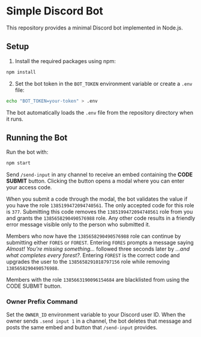 # Simple Discord Bot

This repository provides a minimal Discord bot implemented in Node.js.

## Setup

1. Install the required packages using npm:

```bash
npm install
```

2. Set the bot token in the `BOT_TOKEN` environment variable or create a `.env` file:

```bash
echo "BOT_TOKEN=your-token" > .env
```

The bot automatically loads the `.env` file from the repository directory when it runs.

## Running the Bot

Run the bot with:

```bash
npm start
```

Send `/send-input` in any channel to receive an embed containing the **CODE SUBMIT** button. Clicking the button opens a modal where you can enter your access code.

When you submit a code through the modal, the bot validates the value if you have the role `1385199472094740561`. The only accepted code for this role is `377`. Submitting this code removes the `1385199472094740561` role from you and grants the `1385658290490576988` role. Any other code results in a friendly error message visible only to the person who submitted it.

Members who now have the `1385658290490576988` role can continue by submitting either `FORES` or `FOREST`. Entering `FORES` prompts a message saying *Almost! You’re missing something…* followed three seconds later by *…and what completes every forest?*. Entering `FOREST` is the correct code and upgrades the user to the `1385658291018797156` role while removing `1385658290490576988`.

Members with the role `1385663190096154684` are blacklisted from using the CODE SUBMIT button.

### Owner Prefix Command

Set the `OWNER_ID` environment variable to your Discord user ID. When the owner sends `.send input 1` in a channel, the bot deletes that message and posts the same embed and button that `/send-input` provides.
